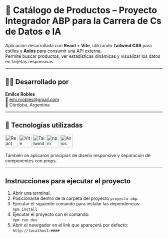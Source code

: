 # 🛒 Catálogo de Productos – Proyecto Integrador ABP para la Carrera de Cs de Datos e IA

Aplicación desarrollada con **React + Vite**, utilizando **Tailwind CSS** para estilos y **Axios** para consumir una API externa.  
Permite buscar productos, ver estadísticas dinámicas y visualizar los datos en tarjetas responsivas.

---

## 👩‍💻 Desarrollado por

**Emilce Robles**  
📧 emi.nrobles@gmail.com  
📍 Córdoba, Argentina

---
## 🚀 Tecnologías utilizadas

<p align="left">
  <img src="https://cdn.jsdelivr.net/gh/devicons/devicon/icons/react/react-original.svg" alt="React" width="40" height="40"/>
  <img src="https://cdn.jsdelivr.net/gh/devicons/devicon/icons/vite/vite-original.svg" alt="Vite" width="40" height="40"/>
  <img src="https://www.vectorlogo.zone/logos/tailwindcss/tailwindcss-icon.svg" alt="Tailwind CSS" width="40" height="40"/>
  <img src="https://cdn.jsdelivr.net/gh/devicons/devicon/icons/npm/npm-original-wordmark.svg" alt="npm" width="40" height="40"/>
  <img src="https://axios-http.com/assets/logo.svg" alt="Axios" width="40" height="40"/>
</p>

También se aplicaron principios de diseño responsive y separación de componentes con props.

---

## Instrucciones para ejecutar el proyecto

1. Abrir una terminal.
2. Posicionarse dentro de la carpeta del proyecto `proyecto-abp`.
3. Ejecutar el siguiente comando para instalar las dependencias:  
   `npm install`
4. Ejecutar el proyecto con el comando:  
   `npm run dev`
5. Abrir el navegador en el link que aparecerá por defecto:  
   `http://localhost:####`
